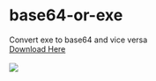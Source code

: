 # base64-or-exe
Convert exe to base64 and vice versa<br>
<a href="https://github.com/HMJ7/base64-or-exe/releases/latest">Download Here</a>
<br>
<br>
<img src="https://image.ibb.co/gY4Rdw/Capture.jpg">
